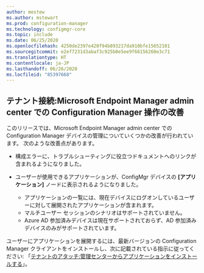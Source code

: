 ```yaml
---
author: mestew
ms.author: mstewart
ms.prod: configuration-manager
ms.technology: configmgr-core
ms.topic: include
ms.date: 06/25/2020
ms.openlocfilehash: 4250de2397e420f94b893217da910bfe15652101
ms.sourcegitcommit: e2ef7231d3abaf3c925b0e5ee9f66156260e3c71
ms.translationtype: HT
ms.contentlocale: ja-JP
ms.lasthandoff: 06/26/2020
ms.locfileid: "85397668"
---
```

## <a name="tenant-attach-improvements-to-configuration-manager-actions-in-microsoft-endpoint-manager-admin-center"></a><a name="bkmk_apps"></a> テナント接続:Microsoft Endpoint Manager admin center での Configuration Manager 操作の改善
<!--7518897-->

このリリースでは、Microsoft Endpoint Manager admin center での Configuration Manager デバイスの管理についていくつかの改善が行われています。 次のような改善点があります。

- 構成エラーに、トラブルシューティングに役立つドキュメントへのリンクが含まれるようになりました。

- ユーザーが使用できるアプリケーションが、ConfigMgr デバイスの **[アプリケーション]** ノードに表示されるようになりました。
   - アプリケーションの一覧には、現在デバイスにログオンしているユーザーに対して展開されたアプリケーションが含まれます。
   - マルチユーザー セッションのシナリオはサポートされていません。
   - Azure AD 参加済みデバイスは現在サポートされておらず、AD 参加済みデバイスのみがサポートされています。

ユーザーにアプリケーションを展開するには、最新バージョンの Configuration Manager クライアントをインストールし、次に記載されている指示に従ってください: 「[テナントのアタッチ:管理センターからアプリケーションをインストールする](../../technical-preview-2005.md#bkmk_apps)」。
